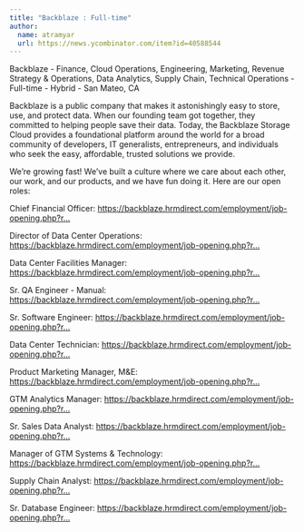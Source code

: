 ```yaml
---
title: "Backblaze : Full-time"
author:
  name: atramyar
  url: https://news.ycombinator.com/item?id=40588544
---
```

Backblaze - Finance, Cloud Operations, Engineering, Marketing, Revenue Strategy &amp; Operations, Data Analytics, Supply Chain, Technical Operations - Full-time - Hybrid - San Mateo, CA

Backblaze is a public company that makes it astonishingly easy to store, use, and protect data. When our founding team got together, they committed to helping people save their data. Today, the Backblaze Storage Cloud provides a foundational platform around the world for a broad community of developers, IT generalists, entrepreneurs, and individuals who seek the easy, affordable, trusted solutions we provide.

We’re growing fast! We’ve built a culture where we care about each other, our work, and our products, and we have fun doing it. Here are our open roles:

Chief Financial Officer: <a href="https:&#x2F;&#x2F;backblaze.hrmdirect.com&#x2F;employment&#x2F;job-opening.php?req=3067250&amp;req_loc=160767&amp;#job" rel="nofollow">https:&#x2F;&#x2F;backblaze.hrmdirect.com&#x2F;employment&#x2F;job-opening.php?r...</a>

Director of Data Center Operations: <a href="https:&#x2F;&#x2F;backblaze.hrmdirect.com&#x2F;employment&#x2F;job-opening.php?req=3015345&amp;req_loc=92730&amp;#job" rel="nofollow">https:&#x2F;&#x2F;backblaze.hrmdirect.com&#x2F;employment&#x2F;job-opening.php?r...</a>

Data Center Facilities Manager: <a href="https:&#x2F;&#x2F;backblaze.hrmdirect.com&#x2F;employment&#x2F;job-opening.php?req=3016406&amp;req_loc=93773&amp;&amp;#job" rel="nofollow">https:&#x2F;&#x2F;backblaze.hrmdirect.com&#x2F;employment&#x2F;job-opening.php?r...</a>

Sr. QA Engineer - Manual: <a href="https:&#x2F;&#x2F;backblaze.hrmdirect.com&#x2F;employment&#x2F;job-opening.php?req=3069014&amp;req_loc=167904&amp;#job" rel="nofollow">https:&#x2F;&#x2F;backblaze.hrmdirect.com&#x2F;employment&#x2F;job-opening.php?r...</a>

Sr. Software Engineer: <a href="https:&#x2F;&#x2F;backblaze.hrmdirect.com&#x2F;employment&#x2F;job-opening.php?req=3074658&amp;req_loc=174934&amp;&amp;#job" rel="nofollow">https:&#x2F;&#x2F;backblaze.hrmdirect.com&#x2F;employment&#x2F;job-opening.php?r...</a>

Data Center Technician: <a href="https:&#x2F;&#x2F;backblaze.hrmdirect.com&#x2F;employment&#x2F;job-opening.php?req=3051130&amp;req_loc=140585&amp;&amp;#job" rel="nofollow">https:&#x2F;&#x2F;backblaze.hrmdirect.com&#x2F;employment&#x2F;job-opening.php?r...</a>

Product Marketing Manager, M&amp;E: <a href="https:&#x2F;&#x2F;backblaze.hrmdirect.com&#x2F;employment&#x2F;job-opening.php?req=3078181&amp;req_loc=180666&amp;&amp;#job" rel="nofollow">https:&#x2F;&#x2F;backblaze.hrmdirect.com&#x2F;employment&#x2F;job-opening.php?r...</a>

GTM Analytics Manager: <a href="https:&#x2F;&#x2F;backblaze.hrmdirect.com&#x2F;employment&#x2F;job-opening.php?req=3021435&amp;req_loc=119930&amp;&amp;#job" rel="nofollow">https:&#x2F;&#x2F;backblaze.hrmdirect.com&#x2F;employment&#x2F;job-opening.php?r...</a>

Sr. Sales Data Analyst: <a href="https:&#x2F;&#x2F;backblaze.hrmdirect.com&#x2F;employment&#x2F;job-opening.php?req=3068858&amp;req_loc=164002&amp;&amp;#job" rel="nofollow">https:&#x2F;&#x2F;backblaze.hrmdirect.com&#x2F;employment&#x2F;job-opening.php?r...</a>

Manager of GTM Systems &amp; Technology: <a href="https:&#x2F;&#x2F;backblaze.hrmdirect.com&#x2F;employment&#x2F;job-opening.php?req=3076411&amp;req_loc=193230&amp;#job" rel="nofollow">https:&#x2F;&#x2F;backblaze.hrmdirect.com&#x2F;employment&#x2F;job-opening.php?r...</a>

Supply Chain Analyst: <a href="https:&#x2F;&#x2F;backblaze.hrmdirect.com&#x2F;employment&#x2F;job-opening.php?req=2995517&amp;req_loc=61114&amp;&amp;#job" rel="nofollow">https:&#x2F;&#x2F;backblaze.hrmdirect.com&#x2F;employment&#x2F;job-opening.php?r...</a>

Sr. Database Engineer: <a href="https:&#x2F;&#x2F;backblaze.hrmdirect.com&#x2F;employment&#x2F;job-opening.php?req=3039564&amp;req_loc=124314&amp;&amp;#job" rel="nofollow">https:&#x2F;&#x2F;backblaze.hrmdirect.com&#x2F;employment&#x2F;job-opening.php?r...</a>
